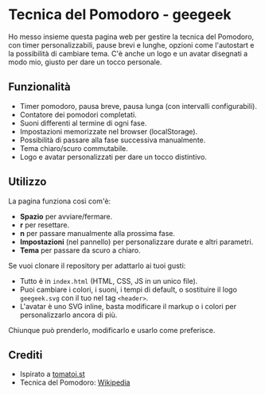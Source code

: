 # Tecnica del Pomodoro - geegeek

Ho messo insieme questa pagina web per gestire la tecnica del Pomodoro, con timer personalizzabili, pause brevi e lunghe, opzioni come l'autostart e la possibilità di cambiare tema. C'è anche un logo e un avatar disegnati a modo mio, giusto per dare un tocco personale.

## Funzionalità

- Timer pomodoro, pausa breve, pausa lunga (con intervalli configurabili).
- Contatore dei pomodori completati.
- Suoni differenti al termine di ogni fase.
- Impostazioni memorizzate nel browser (localStorage).
- Possibilità di passare alla fase successiva manualmente.
- Tema chiaro/scuro commutabile.
- Logo e avatar personalizzati per dare un tocco distintivo.

## Utilizzo

La pagina funziona così com'è:  
- **Spazio** per avviare/fermare.  
- **r** per resettare.  
- **n** per passare manualmente alla prossima fase.  
- **Impostazioni** (nel pannello) per personalizzare durate e altri parametri.  
- **Tema** per passare da scuro a chiaro.

Se vuoi clonare il repository per adattarlo ai tuoi gusti:  
- Tutto è in `index.html` (HTML, CSS, JS in un unico file).
- Puoi cambiare i colori, i suoni, i tempi di default, o sostituire il logo `geegeek.svg` con il tuo nel tag `<header>`.
- L'avatar è uno SVG inline, basta modificare il markup o i colori per personalizzarlo ancora di più.

Chiunque può prenderlo, modificarlo e usarlo come preferisce.

## Crediti

- Ispirato a [tomatoi.st](https://tomatoi.st)  
- Tecnica del Pomodoro: [Wikipedia](https://it.wikipedia.org/wiki/Tecnica_del_Pomodoro)
